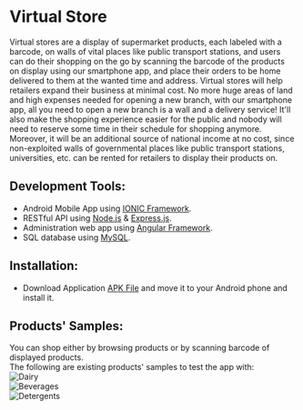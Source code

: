 # Virtual Store
Virtual stores are a display of supermarket products, each labeled with a barcode, on walls
of vital places like public transport stations, and users can do their shopping on the go by
scanning the barcode of the products on display using our smartphone app, and place their
orders to be home delivered to them at the wanted time and address.
Virtual stores will help retailers expand their business at minimal cost. No more huge areas
of land and high expenses needed for opening a new branch, with our smartphone app, all
you need to open a new branch is a wall and a delivery service!
It'll also make the shopping experience easier for the public and nobody will need to reserve
some time in their schedule for shopping anymore. Moreover, it will be an additional source
of national income at no cost, since non-exploited walls of governmental places like public
transport stations, universities, etc. can be rented for retailers to display their products on.

## Development Tools:
* Android Mobile App using [IONIC Framework](https://ionicframework.com).
* RESTful API using [Node.js](https://nodejs.org) & [Express.js](https://expressjs.com/).
* Administration web app using [Angular Framework](https://angular.io/).
* SQL database using [MySQL](https://www.mysql.com/).

## Installation:
* Download Application [APK File](https://github.com/Sherifabdulmawla/VirtualStore/blob/master/Virtual-Store.apk?raw=true) and move it to your Android phone and install it.

## Products' Samples:
You can shop either by browsing products or by scanning barcode of displayed products.</br>
The following are existing products' samples to test the app with:</br>
![Dairy](https://github.com/Sherifabdulmawla/VirtualStore/blob/master/Products%20Samples/dairy.png?raw=true)</br>
![Beverages](https://github.com/Sherifabdulmawla/VirtualStore/blob/master/Products%20Samples/beverages.png?raw=true)</br>
![Detergents](https://github.com/Sherifabdulmawla/VirtualStore/blob/master/Products%20Samples/Detergents.png?raw=true)</br>
